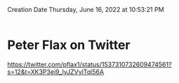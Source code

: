<div></b>Creation Date</b> Thursday, June 16, 2022 at 10:53:21 PM<br></div><div><br></div><div><h1>Peter Flax on Twitter</h1></div>
<div><a href=https://twitter.com/pflax1/status/1537310732609474561?s=12&t=XK3P3ei9_IyJZVylTql56A>https://twitter.com/pflax1/status/1537310732609474561?s=12&t=XK3P3ei9_IyJZVylTql56A</a><br></div>

